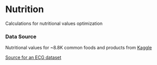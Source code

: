 # Nutrition

Calculations for nutritional values optimization

### Data Source

Nutritional values for ~8.8K common foods and products from [Kaggle](https://www.kaggle.com/datasets/trolukovich/nutritional-values-for-common-foods-and-products)


[Source for an ECG dataset](https://www.youtube.com/watch?v=RHxfP5rm3Ks)
